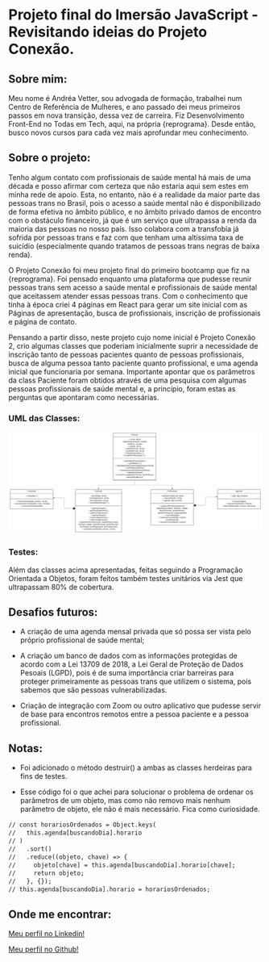 # Projeto final do Imersão JavaScript - Revisitando ideias do Projeto Conexão.

## Sobre mim:

Meu nome é Andréa Vetter, sou advogada de formação, trabalhei num Centro de Referência de Mulheres, e ano passado dei meus primeiros passos em nova transição, dessa vez de carreira. Fiz Desenvolvimento Front-End no Todas em Tech, aqui, na própria {reprograma}. Desde então, busco novos cursos para cada vez mais aprofundar meu conhecimento. 

## Sobre o projeto:

Tenho algum contato com profissionais de saúde mental há mais de uma década e posso afirmar com certeza que não estaria aqui sem estes em minha rede de apoio. Esta, no entanto, não é a realidade da maior parte das pessoas trans no Brasil, pois o acesso a saúde mental não é disponibilizado de forma efetiva no âmbito público, e no âmbito privado damos de encontro com o obstáculo financeiro, já que é um serviço que ultrapassa a renda da maioria das pessoas no nosso país. Isso colabora com a transfobia já sofrida por pessoas trans e faz com que tenham uma altíssima taxa de suicídio (especialmente quando tratamos de pessoas trans negras de baixa renda).

O Projeto Conexão foi meu projeto final do primeiro bootcamp que fiz na {reprograma}. Foi pensado enquanto uma plataforma que pudesse reunir pessoas trans sem acesso a saúde mental e profissionais de saúde mental que aceitassem atender essas pessoas trans. Com o conhecimento que tinha à época criei 4 páginas em React para gerar um site inicial com as Páginas de apresentação, busca de profissionais, inscrição de profissionais e página de contato.

Pensando a partir disso, neste projeto cujo nome inicial é Projeto Conexão 2, crio algumas classes que poderiam inicialmente suprir a necessidade de inscrição tanto de pessoas pacientes quanto de pessoas profissionais, busca de alguma pessoa tanto paciente quanto profissional, e uma agenda inicial que funcionaria por semana. Importante apontar que os parâmetros da class Paciente foram obtidos através de uma pesquisa com algumas pessoas profissionais de saúde mental e, a princípio, foram estas as perguntas que apontaram como necessárias. 

### UML das Classes:

![Alt text](UML-projeto-conexao-2.svg)

### Testes:

Além das classes acima apresentadas, feitas seguindo a Programação Orientada a Objetos, foram feitos também testes unitários via Jest que ultrapassam 80% de cobertura.

## Desafios futuros:

* A criação de uma agenda mensal privada que só possa ser vista pelo próprio profissional de saúde mental;

* A criação um banco de dados com as informações protegidas de acordo com a Lei 13709 de 2018, a Lei Geral de Proteção de Dados Pesoais (LGPD), pois é de suma importância criar barreiras para proteger primeiramente as pessoas trans que utilizem o sistema, pois sabemos que são pessoas vulnerabilizadas.

* Criação de integração com Zoom ou outro aplicativo que pudesse servir de base para encontros remotos entre a pessoa paciente e a pessoa profissional.

## Notas:

* Foi adicionado o método destruir() a ambas as classes herdeiras para fins de testes.

* Esse código foi o que achei para solucionar o problema de ordenar os parâmetros de um objeto, mas como não removo mais nenhum parâmetro de objeto, ele não é mais necessário. Fica como curiosidade.

 >
    // const horariosOrdenados = Object.keys(
    //   this.agenda[buscandoDia].horario
    // )
    //   .sort()
    //   .reduce((objeto, chave) => {
    //     objeto[chave] = this.agenda[buscandoDia].horario[chave];
    //     return objeto;
    //   }, {});
    // this.agenda[buscandoDia].horario = horariosOrdenados;

## Onde me encontrar:

[Meu perfil no Linkedin!](https://www.linkedin.com/in/andrea-vetter/)

[Meu perfil no Github!](https://github.com/sunset-raven/)